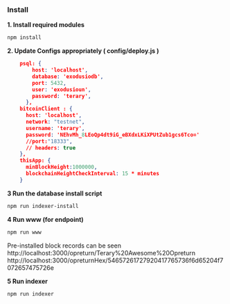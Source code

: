 ### Install
**1.  Install required modules**
```bash
npm install
```

**2. Update Configs appropriately ( config/deploy.js )**

```json
    psql: {
        host: 'localhost',
        database: 'exodusiodb',
        port: 5432,
        user: 'exodusioun',
        password: 'terary',
      },
    bitcoinClient : {
      host: 'localhost', 
      network: "testnet", 
      username: 'terary',
      password: 'NEhvMh_8LEoQp4dt9iG_eBXdxLKiXPUtZub1gcs6Tco='
      //port:"18333",
      // headers: true
    },
    thisApp: {
      minBlockHeight:1000000,
      blockchainHeightCheckInterval: 15 * minutes
    }

```
**3  Run the database install script**
```bash
npm run indexer-install
```
**4 Run www (for endpoint)**
```bash
npm run www
```
Pre-installed block records can be seen
http://localhost:3000/opreturn/Terary%20Awesome%20Opreturn
http://localhost:3000/opreturnHex/54657261727920417765736f6d65204f7072657475726e



**5 Run indexer**
```bash
npm run indexer
```

